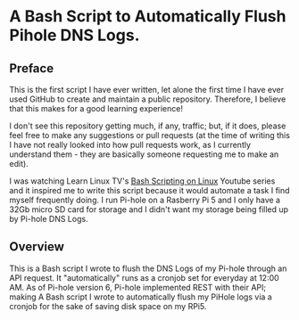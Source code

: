 # A Bash Script to Automatically Flush Pihole DNS Logs.

## Preface
This is the first script I have ever written, let alone the first time I have ever used GitHub to create and maintain a public repository. Therefore, I believe that this makes for a good learning experience! 

I don't see this repository getting much, if any, traffic; but, if it does, please feel free to make any suggestions or pull requests 
(at the time of writing this I have not really looked into how pull requests work, as I currently understand them - they are basically someone requesting me to make an edit). 

I was watching Learn Linux TV's [Bash Scripting on Linux](https://youtube.com/playlist?list=PLT98CRl2KxKGj-VKtApD8-zCqSaN2mD4w&si=Gy6WvNsFH4dqzTpC) Youtube series and it 
inspired me to write this script because it would automate a task I find myself frequently doing. I run Pi-hole on a Rasberry Pi 5 and I only have a 32Gb micro SD card for storage and I didn't want my storage being filled up by Pi-hole DNS Logs.

## Overview
This is a Bash script I wrote to flush the DNS Logs of my Pi-hole through an API request. It "automatically" runs as a cronjob set for everyday at 12:00 AM.
As of Pi-hole version 6, Pi-hole implemented REST with their API; making 
A Bash script I wrote to automatically flush my PiHole logs via a cronjob for the sake of saving disk space on my RPi5.